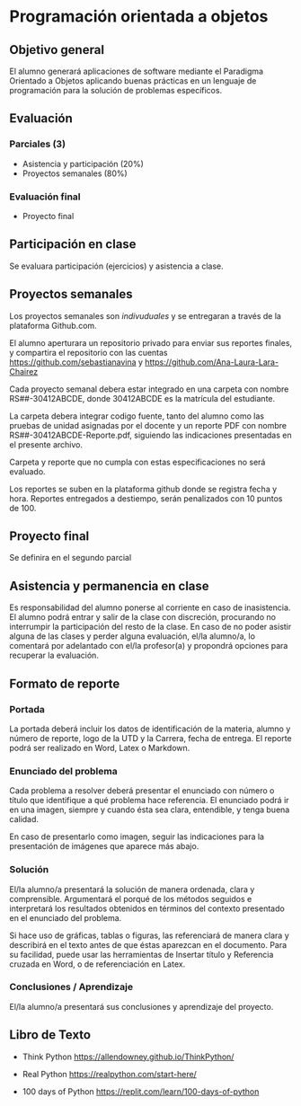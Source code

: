 Programación orientada a objetos
================================

## Objetivo general
El alumno generará aplicaciones de software mediante el Paradigma Orientado a Objetos aplicando buenas prácticas en un lenguaje de programación para la solución de problemas específicos.

## Evaluación

### Parciales (3)
- Asistencia y participación (20%)
- Proyectos semanales (80%) 

### Evaluación final
- Proyecto final

## Participación en clase
Se evaluara participación (ejercicios) y asistencia a clase.

## Proyectos semanales
Los proyectos semanales son *indivuduales* y se entregaran a través de la plataforma Github.com. 

El alumno aperturara un repositorio privado para enviar sus reportes finales, y compartira el repositorio con las cuentas https://github.com/sebastianavina y https://github.com/Ana-Laura-Lara-Chairez

Cada proyecto semanal debera estar integrado en una carpeta con nombre RS##-30412ABCDE, donde 30412ABCDE es la matrícula del estudiante.

La carpeta debera integrar codigo fuente, tanto del alumno como las pruebas de unidad asignadas por el docente y un reporte PDF con nombre RS##-30412ABCDE-Reporte.pdf, siguiendo las indicaciones presentadas en el presente archivo.

Carpeta y reporte que no cumpla con estas especificaciones no será evaluado.

Los reportes se suben en la plataforma github donde se registra fecha y hora. Reportes entregados a destiempo, serán penalizados con 10 puntos de 100.

## Proyecto final 
Se definira en el segundo parcial

## Asistencia y permanencia en clase
Es responsabilidad del alumno ponerse al corriente en caso de inasistencia. 
El alumno podrá entrar y salir de la clase con discreción, procurando no interrumpir la participación del resto de la clase. En caso de no poder asistir alguna de las clases y perder alguna evaluación, el/la alumno/a, lo comentará por adelantado con el/la profesor(a) y propondrá opciones para recuperar la evaluación.

## Formato de reporte

### Portada

La portada deberá incluir los datos de identificación de la materia, alumno y número de reporte, logo de la UTD y la Carrera, fecha de entrega. El reporte podrá ser realizado en Word, Latex o Markdown.

### Enunciado del problema

Cada problema a resolver deberá presentar el enunciado con número o título que identifique a qué problema hace referencia. El enunciado podrá ir en una imagen, siempre y cuando ésta sea clara, entendible, y tenga buena calidad. 

En caso de presentarlo como imagen, seguir las indicaciones para la presentación de imágenes que aparece más abajo.

### Solución

El/la alumno/a presentará la solución de manera ordenada, clara y comprensible. Argumentará el porqué de los métodos seguidos e interpretará los resultados obtenidos en términos del contexto presentado en el enunciado del problema.

Si hace uso de gráficas, tablas o figuras, las referenciará de manera clara y describirá en el texto antes de que éstas aparezcan en el documento. Para su facilidad, puede usar las herramientas de Insertar título y Referencia cruzada en Word, o de referenciación en Latex.

### Conclusiones / Aprendizaje

El/la alumno/a presentará sus conclusiones y aprendizaje del proyecto.

## Libro de Texto

- Think Python
https://allendowney.github.io/ThinkPython/

- Real Python
https://realpython.com/start-here/

- 100 days of Python
https://replit.com/learn/100-days-of-python
